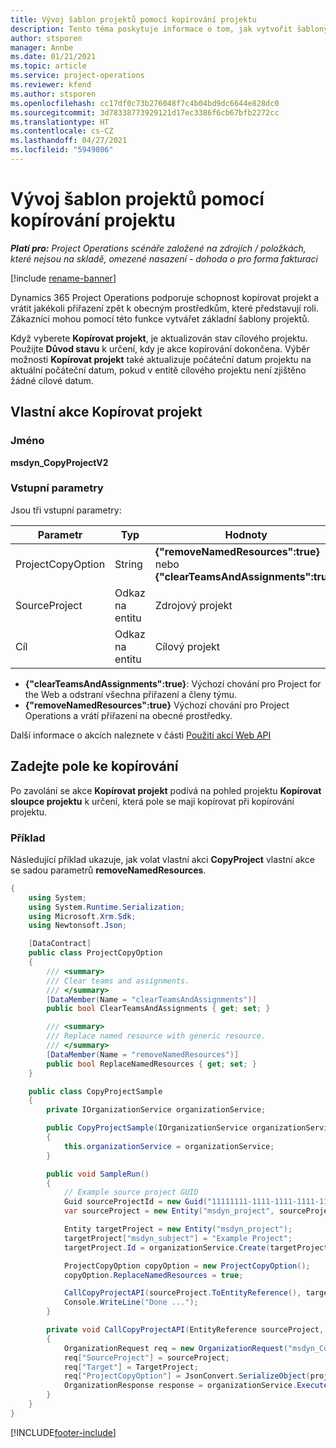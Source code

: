```yaml
---
title: Vývoj šablon projektů pomocí kopírování projektu
description: Tento téma poskytuje informace o tom, jak vytvořit šablony projektu pomocí vlastní akce Kopírovat projekt.
author: stsporen
manager: Annbe
ms.date: 01/21/2021
ms.topic: article
ms.service: project-operations
ms.reviewer: kfend
ms.author: stsporen
ms.openlocfilehash: cc17df0c73b276048f7c4b04bd9dc6644e828dc0
ms.sourcegitcommit: 3d78338773929121d17ec3386f6cb67bfb2272cc
ms.translationtype: HT
ms.contentlocale: cs-CZ
ms.lasthandoff: 04/27/2021
ms.locfileid: "5949806"
---
```

# <a name="develop-project-templates-with-copy-project"></a>Vývoj šablon projektů pomocí kopírování projektu

_**Platí pro:** Project Operations scénáře založené na zdrojích / položkách, které nejsou na skladě, omezené nasazení - dohoda o pro forma fakturaci_

[!include [rename-banner](~/includes/cc-data-platform-banner.md)]

Dynamics 365 Project Operations podporuje schopnost kopírovat projekt a vrátit jakékoli přiřazení zpět k obecným prostředkům, které představují roli. Zákazníci mohou pomocí této funkce vytvářet základní šablony projektů.

Když vyberete **Kopírovat projekt**, je aktualizován stav cílového projektu. Použijte **Důvod stavu** k určení, kdy je akce kopírování dokončena. Výběr možnosti **Kopírovat projekt** také aktualizuje počáteční datum projektu na aktuální počáteční datum, pokud v entitě cílového projektu není zjištěno žádné cílové datum.

## <a name="copy-project-custom-action"></a>Vlastní akce Kopírovat projekt 

### <a name="name"></a>Jméno 

**msdyn_CopyProjectV2**

### <a name="input-parameters"></a>Vstupní parametry
Jsou tři vstupní parametry:

| Parametr          | Typ   | Hodnoty                                                   | 
|--------------------|--------|----------------------------------------------------------|
| ProjectCopyOption  | String | **{"removeNamedResources":true}** nebo **{"clearTeamsAndAssignments":true}** |
| SourceProject      | Odkaz na entitu | Zdrojový projekt |
| Cíl             | Odkaz na entitu | Cílový projekt |


- **{"clearTeamsAndAssignments":true}**: Výchozí chování pro Project for the Web a odstraní všechna přiřazení a členy týmu.
- **{"removeNamedResources":true}** Výchozí chování pro Project Operations a vrátí přiřazení na obecné prostředky.

Další informace o akcích naleznete v části [Použití akcí Web API](/powerapps/developer/common-data-service/webapi/use-web-api-actions)

## <a name="specify-fields-to-copy"></a>Zadejte pole ke kopírování 
Po zavolání se akce **Kopírovat projekt** podívá na pohled projektu **Kopírovat sloupce projektu** k určení, která pole se mají kopírovat při kopírování projektu.


### <a name="example"></a>Příklad
Následující příklad ukazuje, jak volat vlastní akci **CopyProject** vlastní akce se sadou parametrů **removeNamedResources**.
```C#
{
    using System;
    using System.Runtime.Serialization;
    using Microsoft.Xrm.Sdk;
    using Newtonsoft.Json;

    [DataContract]
    public class ProjectCopyOption
    {
        /// <summary>
        /// Clear teams and assignments.
        /// </summary>
        [DataMember(Name = "clearTeamsAndAssignments")]
        public bool ClearTeamsAndAssignments { get; set; }

        /// <summary>
        /// Replace named resource with generic resource.
        /// </summary>
        [DataMember(Name = "removeNamedResources")]
        public bool ReplaceNamedResources { get; set; }
    }

    public class CopyProjectSample
    {
        private IOrganizationService organizationService;

        public CopyProjectSample(IOrganizationService organizationService)
        {
            this.organizationService = organizationService;
        }

        public void SampleRun()
        {
            // Example source project GUID
            Guid sourceProjectId = new Guid("11111111-1111-1111-1111-111111111111");
            var sourceProject = new Entity("msdyn_project", sourceProjectId);

            Entity targetProject = new Entity("msdyn_project");
            targetProject["msdyn_subject"] = "Example Project";
            targetProject.Id = organizationService.Create(targetProject);

            ProjectCopyOption copyOption = new ProjectCopyOption();
            copyOption.ReplaceNamedResources = true;

            CallCopyProjectAPI(sourceProject.ToEntityReference(), targetProject.ToEntityReference(), copyOption);
            Console.WriteLine("Done ...");
        }

        private void CallCopyProjectAPI(EntityReference sourceProject, EntityReference TargetProject, ProjectCopyOption projectCopyOption)
        {
            OrganizationRequest req = new OrganizationRequest("msdyn_CopyProjectV2");
            req["SourceProject"] = sourceProject;
            req["Target"] = TargetProject;
            req["ProjectCopyOption"] = JsonConvert.SerializeObject(projectCopyOption);
            OrganizationResponse response = organizationService.Execute(req);
        }
    }
}
```


[!INCLUDE[footer-include](../includes/footer-banner.md)]